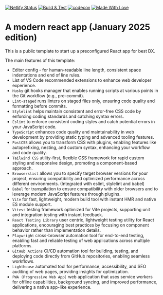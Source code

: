 [![Netlify Status](https://api.netlify.com/api/v1/badges/87b62e2d-fcc2-4a84-b570-ca63bffe66ee/deploy-status)](https://app.netlify.com/sites/modern-react-demo/deploys)
[![Build & Test](https://github.com/lifeisbeautifu1/modern-react-app/actions/workflows/ci.yml/badge.svg?branch=master)](https://github.com/lifeisbeautifu1/modern-react-app/actions/workflows/ci.yml)
[![codecov](https://codecov.io/github/lifeisbeautifu1/modern-react-app/graph/badge.svg?token=12ZEPZOBZL)](https://codecov.io/github/lifeisbeautifu1/modern-react-app)
[![Made With Love](https://img.shields.io/badge/Made%20With-Love-red.svg)](https://github.com/lifeisbeautifu1)

# A modern react app (January 2025 edition)

This is a public template to start up a preconfigured React app for best DX.

The main features of this template:

- Editor config - for human-readable line length, consistent space indentations and end of line rules.
- List of VS Code recommended extensions to enhance web developer experience.
- `Husky` git hooks manager that enables running scripts at various points in the Git workflow (e.g., pre-commit).
- `Lint-staged` runs linters on staged files only, ensuring code quality and formatting before commits.
- `Stylelint` helps maintain consistent and error-free CSS code by enforcing coding standards and catching syntax errors.
- `Eslint` to enforce consistent coding styles and catch potential errors in your JavaScript code.
- `TypeScript` enhances code quality and maintainability in web development by providing static typing and advanced tooling features.
- `PostCSS` allows you to transform CSS with plugins, enabling features like autoprefixing, nesting, and custom syntax, enhancing your workflow and code quality.
- `Tailwind CSS` utility-first, flexible CSS framework for rapid custom styling and responsive design, promoting a component-based approach.
- `Browserslist` allows you to specify target browser versions for your project, ensuring compatibility and optimized performance across different environments. (Integrated with eslint, stylelint and babel)
- `Babel` for transpilation to ensure compatibility with older browsers and to leverage modern JavaScript features through plugins.
- `Vite` for fast, lightweight, modern build tool with instant HMR and native ES module support.
- `Vitest` testing framework optimized for Vite projects, supporting unit and integration testing with instant feedback.
- `React Testing Library` user centric, lightweight testing utility for React applications, encouraging best practices by focusing on component behavior rather than implementation details.
- `Playwright` cross-browser automation tool for end-to-end testing, enabling fast and reliable testing of web applications across multiple platforms.
- `GitHub Actions` CI/CD automation tool for building, testing, and deploying code directly from GitHub repositories, enabling seamless workflows.
- `Lighthouse` automated tool for performance, accessibility, and SEO auditing of web pages, providing insights for optimization.
- `PWA (Progressive Web App)` web application that uses service workers for offline capabilities, background syncing, and improved performance, delivering a native app-like experience.
